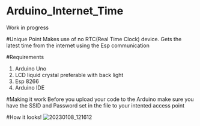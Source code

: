 # Arduino_Internet_Time

Work in progress

#Unique Point
Makes use of no RTC(Real Time Clock) device. 
Gets the latest time from the internet using the Esp communication

#Requirements
1) Arduino Uno
2) LCD liquid crystal preferable with back light
3) Esp 8266
4) Arduino IDE

#Making it work
Before you upload your code to the Arduino make sure you have the SSID and Password set in the file to your intented access point

#How it looks!
![20230108_121612](https://user-images.githubusercontent.com/9131084/211194798-b0b46b2b-c4e1-48dc-8534-2646dad36c9c.jpg)
